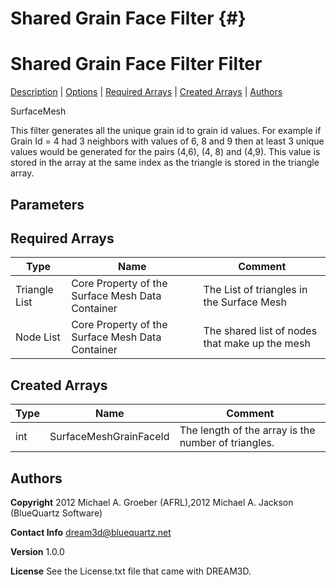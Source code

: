 Shared Grain Face Filter {#}
======
<h1 class="pHeading1">Shared Grain Face Filter Filter</h1>
<p class="pCellBody">
<a href="../SurfaceMeshFilters/SharedGrainFaceFilter.html#wp2">Description</a>
| <a href="../SurfaceMeshFilters/SharedGrainFaceFilter.html#wp3">Options</a>
| <a href="../SurfaceMeshFilters/SharedGrainFaceFilter.html#wp4">Required Arrays</a>
| <a href="../SurfaceMeshFilters/SharedGrainFaceFilter.html#wp5">Created Arrays</a>
| <a href="../SurfaceMeshFilters/SharedGrainFaceFilter.html#wp1">Authors</a> 

SurfaceMesh


 This filter generates all the unique grain id to grain id values. For example if Grain Id = 4 had 3 neighbors with values
 of 6, 8 and 9 then at least 3 unique values would be generated for the pairs (4,6), (4, 8) and (4,9). This value is stored
 in the array at the same index as the triangle is stored in the triangle array. 


## Parameters ##

## Required Arrays ##

| Type | Name | Comment |
|------|------|---------|
| Triangle List | Core Property of the Surface Mesh Data Container | The List of triangles in the Surface Mesh |
| Node List | Core Property of the Surface Mesh Data Container | The shared list of nodes that make up the mesh |

## Created Arrays ##

| Type | Name | Comment |
|------|------|---------|
| int | SurfaceMeshGrainFaceId | The length of the array is the number of triangles. |

## Authors ##

**Copyright** 2012 Michael A. Groeber (AFRL),2012 Michael A. Jackson (BlueQuartz Software)

**Contact Info** dream3d@bluequartz.net

**Version** 1.0.0

**License**  See the License.txt file that came with DREAM3D.



